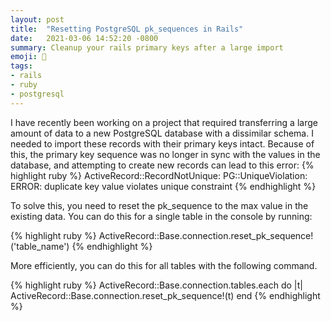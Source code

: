 ```yaml
---
layout: post
title:  "Resetting PostgreSQL pk_sequences in Rails"
date:   2021-03-06 14:52:20 -0800
summary: Cleanup your rails primary keys after a large import
emoji: 🔑
tags:
- rails
- ruby
- postgresql
---
```


I have recently been working on a project that required transferring a large amount of data to a new PostgreSQL database with a dissimilar schema. I needed to import these records with their primary keys intact. Because of this, the primary key sequence was no longer in sync with the values in the database, and attempting to create new records can lead to this error:
{% highlight ruby %}
ActiveRecord::RecordNotUnique: PG::UniqueViolation: ERROR:  duplicate key value violates unique constraint
{% endhighlight %}

To solve this, you need to reset the pk_sequence to the max value in the existing data. You can do this for a single table in the console by running:

{% highlight ruby %}
ActiveRecord::Base.connection.reset_pk_sequence!('table_name')
{% endhighlight %}

More efficiently, you can do this for all tables with the following command.

{% highlight ruby %}
ActiveRecord::Base.connection.tables.each do |t|
  ActiveRecord::Base.connection.reset_pk_sequence!(t)
end
{% endhighlight %}
